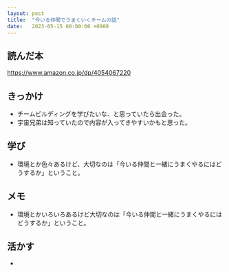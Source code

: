 ```yaml
---
layout: post
title:  "今いる仲間でうまくいくチームの話"
date:   2023-05-15 00:00:00 +0900
---
```


## 読んだ本
https://www.amazon.co.jp/dp/4054067220

## きっかけ
- チームビルディングを学びたいな、と思っていたら出会った。
- 宇宙兄弟は知っていたので内容が入ってきやすいかもと思った。

## 学び
- 環境とか色々あるけど、大切なのは「今いる仲間と一緒にうまくやるにはどうするか」ということ。

## メモ
- 環境とかいろいろあるけど大切なのは「今いる仲間と一緒にうまくやるにはどうするか」ということ。

## 活かす
- 




